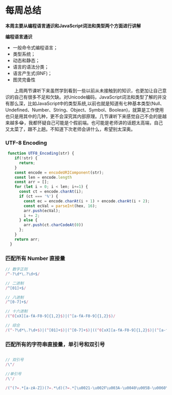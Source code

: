 # 每周总结

  **本周主要从编程语言通识和JavaScript词法和类型两个方面进行讲解**  

  **编程语言通识**
  * 一般命令式编程语言；
  * 类型系统；
  * 动态和静态；
  * 语言的语法分类；
  * 语言产生式(BNF)；
  * 图灵完备性
  
　　上周两节课听下来虽然学到看到一些以前从未接触到的知识，也更加让自己意识的自己有很多不足和欠缺。对Unicode编码，JavaScript词法和类型了解的并没有那么深，比如JavaScript中的类型系统,以前也就是知道有七种基本类型(Null、Undefined、Number、String、Object、Symbol、Boolean)，就算是工作使用也只是用其中的几种，更不会深究其内部原理。几节课听下来感觉自己不会的是越来越多😂，我都怀疑自己可能是个假前端。也可能是老师讲的话题太高端，自己又太菜了，跟不上趟。不知道下次老师会讲什么，希望别太深奥。
  
  
  


### UTF-8 Encoding

```js
 function UTF8_Encoding(str) {
    if(!str) {
      return;
    }
    const encode = encodeURIComponent(str);
    const len = encode.length
    const arr = [];
    for (let i = 0; i < len; i+=1) {
      const ct = encode.charAt(i);
      if (ct === '%') {
        const ec = encode.charAt(i + 1) + encode.charAt(i + 2);
        const ecVal = parseInt(hex, 16);
        arr.push(ecVal);
        i += 2;
      } else {
        arr.push(ct.charCodeAt(0))
      };
    }
    return arr;
  }
```

### 匹配所有 Number 直接量
```js
// 数字正则
/^-?\d*\.?\d+$/

// 二进制
/^[01]+$/

// 八进制
/^[0-7]+$/

// 十六进制
/(^0[xX][a-fA-F0-9]{1,2}$)|(^[a-fA-F0-9]{1,2}$)/

// 综合
/(^-?\d*\.?\d+$)|(^[01]+$)|(^[0-7]+$)|((^0[xX][a-fA-F0-9]{1,2}$)|(^[a-fA-F0-9]{1,2}$))/
```

### 匹配所有的字符串直接量，单引号和双引号

```js

// 双引号
/\"/

//单引号
/\'/

/(^(?=.*[a-zA-Z])(?=.*\d)(?=.*[\u0021-\u002F\u003A-\u0040\u005B-\u0060\u007B-\u007E])[\u0021-\u007E]{6,16}$)|(^(?=.*[a-zA-Z])(?=.*\d)(?=.*[\x21-\x2F\x3A-\x40\x5B-\x60\x7B-\x7E])[\x21-\x7E]{6,16}$)|((?:[^"\\]|\\.)*"|'(?:[^'\\]|\\.)*)/

```
